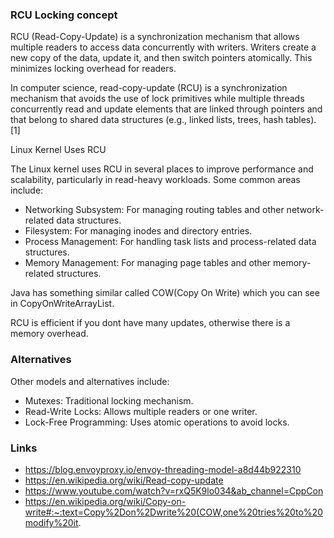 ### RCU Locking concept

RCU (Read-Copy-Update) is a synchronization mechanism that allows multiple readers to access data concurrently with writers. Writers create a new copy of the data, update it, and then switch pointers atomically. This minimizes locking overhead for readers.

In computer science, read-copy-update (RCU) is a synchronization mechanism that avoids the use of lock primitives while multiple threads concurrently read and update elements that are linked through pointers and that belong to shared data structures (e.g., linked lists, trees, hash tables).[1]

Linux Kernel Uses RCU

The Linux kernel uses RCU in several places to improve performance and scalability, particularly in read-heavy workloads. Some common areas include:
* Networking Subsystem: For managing routing tables and other network-related data structures.
* Filesystem: For managing inodes and directory entries.
* Process Management: For handling task lists and process-related data structures.
* Memory Management: For managing page tables and other memory-related structures.

Java has something similar called COW(Copy On Write) which you can see in CopyOnWriteArrayList.

RCU is efficient if you dont have many updates, otherwise there is a memory overhead. 

### Alternatives

Other models and alternatives include:

* Mutexes: Traditional locking mechanism.
* Read-Write Locks: Allows multiple readers or one writer.
* Lock-Free Programming: Uses atomic operations to avoid locks.

### Links

* https://blog.envoyproxy.io/envoy-threading-model-a8d44b922310
* https://en.wikipedia.org/wiki/Read-copy-update
* https://www.youtube.com/watch?v=rxQ5K9lo034&ab_channel=CppCon
* https://en.wikipedia.org/wiki/Copy-on-write#:~:text=Copy%2Don%2Dwrite%20(COW,one%20tries%20to%20modify%20it.